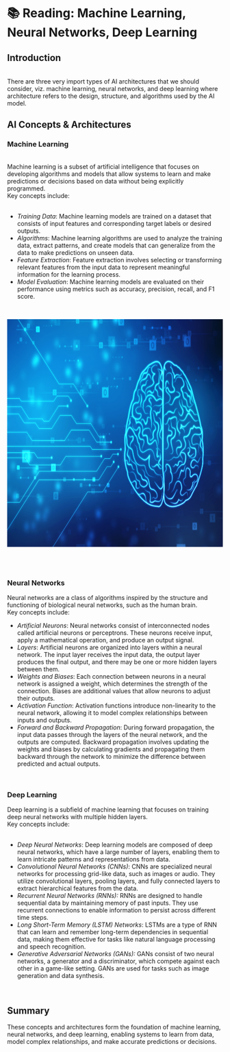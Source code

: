 # 📚 Reading:  Machine Learning, Neural Networks, Deep Learning

<div>
    <h2><span>Introduction</span></h2>
    <br>
    <div><span>There are three very import types of AI architectures that we should consider, viz. machine learning, neural networks, and deep learning where architecture refers to the design, structure, and algorithms used by the AI model.</span></div>
    <div>
        <div>
            <div>
                <h2><span>AI Concepts &amp; Architectures</span></h2>
                <div>
                    <h3><span>Machine Learning</span></h3>
                    <br>
                    <div><span>Machine learning is a subset of artificial intelligence that focuses on developing algorithms and models that allow systems to learn and make predictions or decisions based on data without being explicitly programmed.</span></div>
                    <div><span>Key concepts include:</span></div>
                    <br>
                    <ul>
                        <li><span><em>Training Data</em></span><span>: Machine learning models are trained on a dataset that consists </span><span>of input features and corresponding target labels or desired outputs.</span></li>
                        <li><em>Algorithms</em><span>: Machine learning algorithms are used to analyze the training data, extract patterns, and create models that can generalize from the data to make predictions on unseen data.</span></li>
                        <li><span><em>Feature Extraction</em></span><span>: Feature extraction involves selecting or transforming relevant features from the input data to represent meaningful information for the learning process.</span></li>
                        <li><em>Model Evaluation</em><span>: Machine learning models are evaluated on their performance using metrics such as accuracy, precision, recall, and F1 score.</span></li>
                    </ul>
                    <p>&nbsp;</p>
                    <p style="text-align: center;"><img src="https://github.com/learn-co-curriculum/ai-course-ai-accelerator-reading-machine-learning-neural-networks-deep-learning/blob/main/computer_brain.png" alt="" width="796" height="532" data-api-endpoint="https://learning.flatironschool.com/api/v1/courses/6995/files/4132228" data-api-returntype="File">&nbsp;</p>
                    <p>&nbsp;</p>
                    <div>
                        <h3><span>Neural Networks</span></h3>
                        <div><span>Neural networks are a class of algorithms inspired by the structure and functioning of biological neural networks, such as the human brain.</span></div>
                        <div><span>Key concepts include:</span></div>
                        <ul>
                            <li><em>Artificial Neurons</em><span>: Neural networks consist of interconnected nodes called artificial neurons or perceptrons. These neurons receive input, apply a mathematical operation, and produce an output signal.</span></li>
                            <li><span><em>Layers</em>:</span><span>&nbsp;Artificial neurons are organized into layers within a neural network. The input layer receives the input data, the output layer produces the final output, and there may be one or more hidden layers between them.</span></li>
                            <li><em>Weights and Biases</em><span>: Each connection between neurons in a neural network is assigned a weight, which determines the strength of the connection. Biases are additional values that allow neurons to adjust their outputs.</span></li>
                            <li><em>Activation Function</em><span>: Activation functions introduce non-linearity to the neural network, allowing it to model complex relationships between inputs and outputs.</span></li>
                            <li><em>Forward and Backward Propagation</em><span>: During forward propagation, the input data passes through the layers of the neural network, and the outputs are computed. Backward propagation involves updating the weights and biases by calculating gradients and propagating them backward through the network to minimize the difference between predicted and actual outputs.</span></li>
                        </ul>
                        <p>&nbsp;</p>
                        <div>
                            <h3><span>Deep Learning</span></h3>
                            <div><span>Deep learning is a subfield of machine learning that focuses on training deep neural networks with multiple hidden layers.</span></div>
                            <div><span>Key concepts include:</span></div>
                            <br>
                            <ul>
                                <li><em>Deep Neural Networks</em><span>: Deep learning models are composed of deep neural networks, which have a large number of layers, enabling them to learn intricate patterns and representations from data.</span></li>
                                <li><em>Convolutional Neural Networks (CNNs)</em><span>: CNNs are specialized neural networks for processing grid-like data, such as images or audio. They utilize convolutional layers, pooling layers, and fully connected layers to extract hierarchical features from the data.</span></li>
                                <li><em>Recurrent Neural Networks (RNNs)</em><span><em>:</em> RNNs are designed to handle sequential data by maintaining memory of past inputs. They use recurrent connections to enable information to persist across different time steps.</span></li>
                                <li><em>Long Short-Term Memory (LSTM) Networks</em><span>: LSTMs are a type of RNN that can learn and remember long-term dependencies in sequential data, making them effective for tasks like natural language processing and speech recognition.</span></li>
                                <li><em>Generative Adversarial Networks (GANs)</em><span><em>:</em> GANs consist of two neural networks, a generator and a discriminator, which compete against each other in a game-like setting. GANs are used for tasks such as image generation and data synthesis.</span></li>
                            </ul>
                            <p>&nbsp;</p>
                            <h2>Summary</h2>
                            <div>
                                <div><span>These concepts and architectures form the foundation of machine learning, neural networks, and deep learning, enabling systems to learn from data, model complex relationships, and make accurate predictions or decisions.</span></div>
                            </div>
                        </div>
                    </div>
                </div>
            </div>
        </div>
    </div>
</div>
